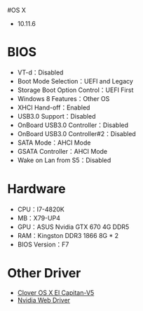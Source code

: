 #OS X
- 10.11.6

# BIOS
- VT-d：Disabled
- Boot Mode Selection：UEFI and Legacy
- Storage Boot Option Control：UEFI First
- Windows 8 Features：Other OS
- XHCI Hand-off：Enabled
- USB3.0 Support：Disabled
- OnBoard USB3.0 Controller：Disabled
- OnBoard USB3.0 Controller#2：Disabled
- SATA Mode：AHCI Mode
- GSATA Controller：AHCI Mode
- Wake on Lan from S5：Disabled

# Hardware
- CPU：I7-4820K
- MB：X79-UP4
- GPU：ASUS Nvidia GTX 670 4G DDR5
- RAM：Kingston DDR3 1866 8G * 2
- BIOS Version：F7

# Other Driver
* [Clover OS X El Capitan-V5](http://www.insanelymac.com/forum/index.php?app=core&module=attach&section=attach&attach_id=170016)
* [Nvidia Web Driver](http://us.download.nvidia.com/Mac/Quadro_Certified/346.03.15f01/WebDriver-346.03.15f01.pkg)
